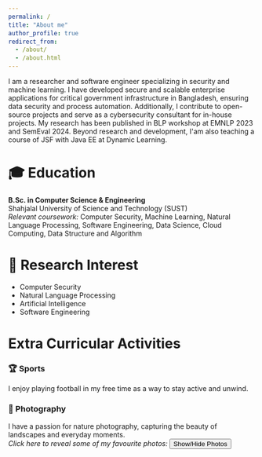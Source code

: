 ```yaml
---
permalink: /
title: "About me"
author_profile: true
redirect_from: 
  - /about/
  - /about.html
---
```


I am a researcher and software engineer specializing in security and machine learning. I have developed secure and scalable enterprise applications for critical government infrastructure in Bangladesh, ensuring data security and process automation. Additionally, I contribute to open-source projects and serve as a cybersecurity consultant for in-house projects. My research has been published in BLP workshop at EMNLP 2023 and SemEval 2024. Beyond research and development, I'am also teaching a course of JSF with Java EE at Dynamic Learning.

🎓 Education
======
**B.Sc. in Computer Science & Engineering** \
Shahjalal University of Science and Technology (SUST) \
*Relevant coursework:* Computer Security, Machine Learning, Natural Language Processing, Software Engineering, Data Science, Cloud Computing, Data Structure and Algorithm  

🔬 Research Interest
======
* Computer Security
* Natural Language Processing
* Artificial Intelligence
* Software Engineering

Extra Curricular Activities
======

### 🏆 Sports
I enjoy playing football in my free time as a way to stay active and unwind.

### 📸 Photography

I have a passion for nature photography, capturing the beauty of landscapes and everyday moments. <br>
*Click here to reveal some of my favourite photos:*
<button onclick="togglePhotos()">Show/Hide Photos</button>

<div class="photo-grid" id="photo-grid" style="display:none">
   <div class="photo-item">
      <img src="/images/1-shapla.jpg" alt="Photo 1">
   </div>
   <div class="photo-item">
      <img src="/images/2-togor.jpg" alt="Photo 2">
   </div>
   
   <div class="photo-item">
      <img src="/images/9-khulna.jpg" alt="Photo 9">
   </div>


   <div class="photo-item">
      <img src="/images/5-dohs.jpg" alt="Photo 5">
   </div>

   <div class="photo-item">
      <img src="/images/7-ambarkhana.jpg" alt="Photo 7">
   </div>
    <div class="photo-item">
      <img src="/images/8-cat.jpg" alt="Photo 8">
   </div>
      

   <div class="photo-item">
      <img src="/images/4-dohs.jpg" alt="Photo 4">
   </div>

   <div class="photo-item">
      <img src="/images/10-tangu.jpg" alt="Photo 10">
   </div>
      
   <div class="photo-item">
      <img src="/images/6-saintmartin.jpg" alt="Photo 6">
   </div>

   <div class="photo-item">
      <img src="/images/3-turongchora.jpg" alt="Photo 3">
   </div>
</div>

<style>
.photo-grid {
   display: grid;
   grid-template-columns: repeat(auto-fit, minmax(250px, 1fr));
   grid-gap: 10px;
}

.photo-item {
   display: flex;
   justify-content: center;
   align-items: center;
   overflow: hidden;
   border-radius: 5px;
   box-shadow: 0 0 10px rgba(0, 0, 0, 0.2);
}

.photo-item img {
   max-width: 100%;
   height: auto;
   transition: transform 0.3s ease;
}

.photo-item:hover img {
   transform: scale(1.1);
}
</style>

<script>
function togglePhotos() {
   var x = document.getElementById("photo-grid");
   if (x.style.display === "none") {
      x.style.display = "grid";
   } else {
      x.style.display = "none";
   }
}
</script>